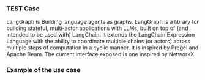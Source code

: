 ### TEST Case

LangGraph is Building language agents as graphs. LangGraph is a library for building stateful, multi-actor applications with LLMs, built on top of (and intended to be used with) LangChain. It extends the LangChain Expression Language with the ability to coordinate multiple chains (or actors) across multiple steps of computation in a cyclic manner. It is inspired by Pregel and Apache Beam. The current interface exposed is one inspired by NetworkX.


### Example of the use case